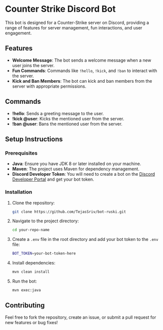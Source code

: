 
# Counter Strike Discord Bot

This bot is designed for a Counter-Strike server on Discord, providing a range of features for server management, fun interactions, and user engagement.

## Features

- **Welcome Message**: The bot sends a welcome message when a new user joins the server.
- **Fun Commands**: Commands like `!hello`, `!kick`, and `!ban` to interact with the server.
- **Kick and Ban Members**: The bot can kick and ban members from the server with appropriate permissions.

## Commands

- **!hello**: Sends a greeting message to the user.
- **!kick @user**: Kicks the mentioned user from the server.
- **!ban @user**: Bans the mentioned user from the server.

## Setup Instructions

### Prerequisites

- **Java**: Ensure you have JDK 8 or later installed on your machine.
- **Maven**: The project uses Maven for dependency management.
- **Discord Developer Token**: You will need to create a bot on the [Discord Developer Portal](https://discord.com/developers/applications) and get your bot token.

### Installation

1. Clone the repository:
    ```bash
    git clone https://github.com/TejasSriv/bot-ruski.git
    ```

2. Navigate to the project directory:
    ```bash
    cd your-repo-name
    ```

3. Create a `.env` file in the root directory and add your bot token to the `.env` file:
    ```bash
    BOT_TOKEN=your-bot-token-here
    ```

4. Install dependencies:
    ```bash
    mvn clean install
    ```

5. Run the bot:
    ```bash
    mvn exec:java
    ```

## Contributing

Feel free to fork the repository, create an issue, or submit a pull request for new features or bug fixes!
